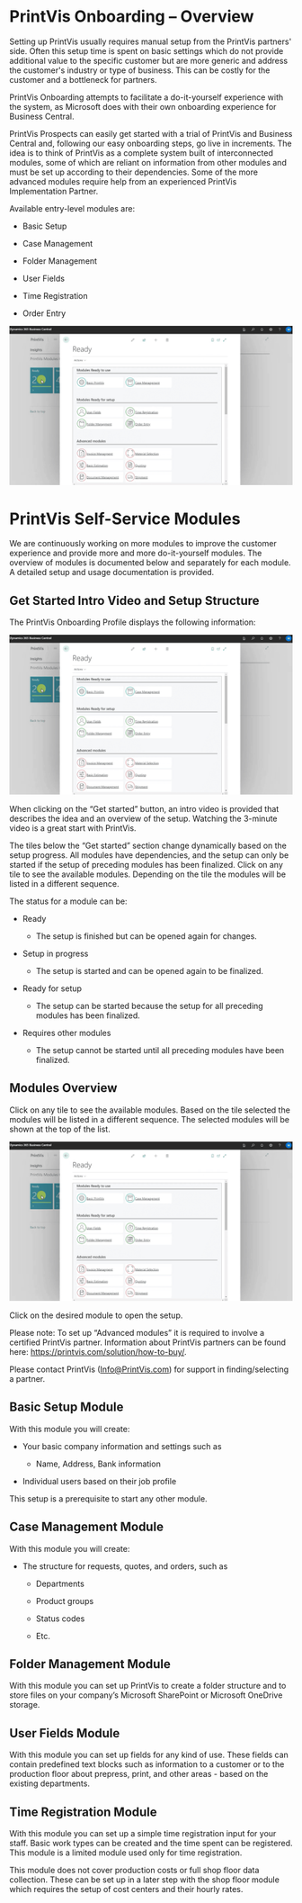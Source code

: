 # PrintVis Onboarding – Overview

Setting up PrintVis usually requires manual setup from the PrintVis
partners' side. Often this setup time is spent on basic settings which
do not provide additional value to the specific customer but are more
generic and address the customer's industry or type of business. This
can be costly for the customer and a bottleneck for partners.

PrintVis Onboarding attempts to facilitate a do-it-yourself experience
with the system, as Microsoft does with their own onboarding experience
for Business Central.

PrintVis Prospects can easily get started with a trial of PrintVis and
Business Central and, following our easy onboarding steps, go live in
increments. The idea is to think of PrintVis as a complete system built
of interconnected modules, some of which are reliant on information from
other modules and must be set up according to their dependencies. Some
of the more advanced modules require help from an experienced PrintVis
Implementation Partner.

Available entry-level modules are:

-   Basic Setup

-   Case Management

-   Folder Management

-   User Fields

-   Time Registration

-   Order Entry

![Overview](./assets/01-image1.png)

# PrintVis Self-Service Modules

We are continuously working on more modules to improve the customer
experience and provide more and more do-it-yourself modules. The
overview of modules is documented below and separately for each module.
A detailed setup and usage documentation is provided.

## Get Started Intro Video and Setup Structure

The PrintVis Onboarding Profile displays the following information:

![Overview](./assets/01-image1.png)

When clicking on the “Get started” button, an intro video is provided
that describes the idea and an overview of the setup. Watching the
3-minute video is a great start with PrintVis.

The tiles below the “Get started” section change dynamically based on
the setup progress. All modules have dependencies, and the setup can
only be started if the setup of preceding modules has been finalized.
Click on any tile to see the available modules. Depending on the tile
the modules will be listed in a different sequence.

The status for a module can be:

-   Ready

    -   The setup is finished but can be opened again for changes.

-   Setup in progress

    -   The setup is started and can be opened again to be finalized.

-   Ready for setup

    -   The setup can be started because the setup for all preceding
        modules has been finalized.

-   Requires other modules

    -   The setup cannot be started until all preceding modules have
        been finalized.

## Modules Overview

Click on any tile to see the available modules. Based on the tile
selected the modules will be listed in a different sequence. The
selected modules will be shown at the top of the list.

![Overview](./assets/01-image1.png)

Click on the desired module to open the setup.

Please note: To set up “Advanced modules” it is required to involve a
certified PrintVis partner. Information about PrintVis partners can be
found here: <https://printvis.com/solution/how-to-buy/>.

Please contact PrintVis (<Info@PrintVis.com>) for support in
finding/selecting a partner.

## Basic Setup Module

With this module you will create:

-   Your basic company information and settings such as

    -   Name, Address, Bank information

-   Individual users based on their job profile

This setup is a prerequisite to start any other module.

## Case Management Module

With this module you will create:

-   The structure for requests, quotes, and orders, such as

    -   Departments

    -   Product groups

    -   Status codes

    -   Etc.

## Folder Management Module

With this module you can set up PrintVis to create a folder structure
and to store files on your company’s Microsoft SharePoint or Microsoft
OneDrive storage.

## User Fields Module

With this module you can set up fields for any kind of use. These fields
can contain predefined text blocks such as information to a customer or
to the production floor about prepress, print, and other areas - based
on the existing departments.

## Time Registration Module

With this module you can set up a simple time registration input for
your staff. Basic work types can be created and the time spent can be
registered. This module is a limited module used only for time
registration.

This module does not cover production costs or full shop floor data
collection. These can be set up in a later step with the shop floor
module which requires the setup of cost centers and their hourly rates.
